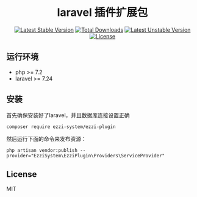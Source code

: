 <h1 align="center">laravel 插件扩展包</h1>

<p align="center">
<a href="https://packagist.org/packages/ezzi-system/ezzi-plugin"><img src="https://poser.pugx.org/ezzi-system/ezzi-plugin/v/stable" alt="Latest Stable Version"></a>
<a href="https://packagist.org/packages/ezzi-system/ezzi-plugin"><img src="https://poser.pugx.org/ezzi-system/ezzi-plugin/downloads" alt="Total Downloads"></a>
<a href="https://packagist.org/packages/ezzi-system/ezzi-plugin"><img src="https://poser.pugx.org/ezzi-system/ezzi-plugin/v/unstable" alt="Latest Unstable Version"></a>
<a href="https://packagist.org/packages/ezzi-system/ezzi-plugin"><img src="https://poser.pugx.org/ezzi-system/ezzi-plugin/license" alt="License"></a>
</p>

## 运行环境

- php >= 7.2
- laravel >= 7.24

## 安装

首先确保安装好了laravel，并且数据库连接设置正确

```Shell
composer require ezzi-system/ezzi-plugin
```

然后运行下面的命令来发布资源：

```shell
php artisan vendor:publish --provider="EzziSystem\EzziPlugin\Providers\ServiceProvider"
```

## License

MIT

